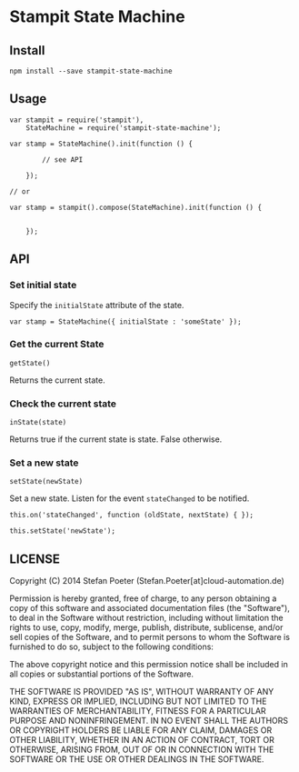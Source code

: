 # Stampit State Machine

## Install

`npm install --save stampit-state-machine`

## Usage

    var stampit = require('stampit'),
        StateMachine = require('stampit-state-machine'); 

    var stamp = StateMachine().init(function () {
        
            // see API
        
        });

    // or

    var stamp = stampit().compose(StateMachine).init(function () {
        
        
        });

## API

### Set initial state

Specify the `initialState` attribute of the state.

    var stamp = StateMachine({ initialState : 'someState' });


### Get the current State

`getState()`

Returns the current state.

### Check the current state

`inState(state)`

Returns true if the current state is state. False otherwise.

### Set a new state

`setState(newState)`

Set a new state. Listen for the event `stateChanged` to be notified.

    this.on('stateChanged', function (oldState, nextState) { });

    this.setState('newState');

## LICENSE

Copyright (C) 2014 Stefan Poeter (Stefan.Poeter[at]cloud-automation.de)

Permission is hereby granted, free of charge, to any person obtaining a copy of this software and associated documentation files (the "Software"), to deal in the Software without restriction, including without limitation the rights to use, copy, modify, merge, publish, distribute, sublicense, and/or sell copies of the Software, and to permit persons to whom the Software is furnished to do so, subject to the following conditions:

The above copyright notice and this permission notice shall be included in all copies or substantial portions of the Software.

THE SOFTWARE IS PROVIDED "AS IS", WITHOUT WARRANTY OF ANY KIND, EXPRESS OR IMPLIED, INCLUDING BUT NOT LIMITED TO THE WARRANTIES OF MERCHANTABILITY, FITNESS FOR A PARTICULAR PURPOSE AND NONINFRINGEMENT. IN NO EVENT SHALL THE AUTHORS OR COPYRIGHT HOLDERS BE LIABLE FOR ANY CLAIM, DAMAGES OR OTHER LIABILITY, WHETHER IN AN ACTION OF CONTRACT, TORT OR OTHERWISE, ARISING FROM, OUT OF OR IN CONNECTION WITH THE SOFTWARE OR THE USE OR OTHER DEALINGS IN THE SOFTWARE.
